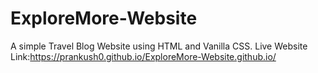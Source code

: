 # ExploreMore-Website
A simple Travel Blog Website using HTML and Vanilla CSS.
Live Website Link:https://prankush0.github.io/ExploreMore-Website.github.io/
